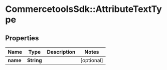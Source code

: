# CommercetoolsSdk::AttributeTextType

## Properties
Name | Type | Description | Notes
------------ | ------------- | ------------- | -------------
**name** | **String** |  | [optional] 

